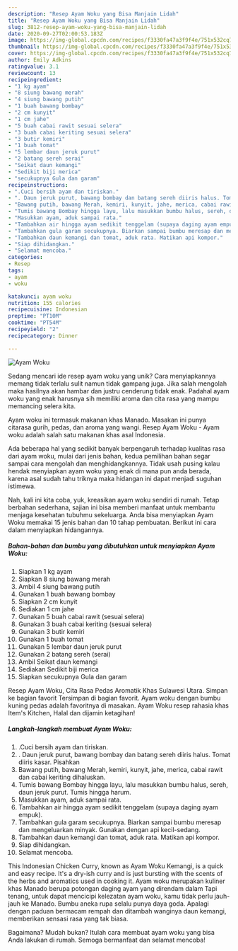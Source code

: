 ```yaml
---
description: "Resep Ayam Woku yang Bisa Manjain Lidah"
title: "Resep Ayam Woku yang Bisa Manjain Lidah"
slug: 3812-resep-ayam-woku-yang-bisa-manjain-lidah
date: 2020-09-27T02:00:53.183Z
image: https://img-global.cpcdn.com/recipes/f3330fa47a3f9f4e/751x532cq70/ayam-woku-foto-resep-utama.jpg
thumbnail: https://img-global.cpcdn.com/recipes/f3330fa47a3f9f4e/751x532cq70/ayam-woku-foto-resep-utama.jpg
cover: https://img-global.cpcdn.com/recipes/f3330fa47a3f9f4e/751x532cq70/ayam-woku-foto-resep-utama.jpg
author: Emily Adkins
ratingvalue: 3.1
reviewcount: 13
recipeingredient:
- "1 kg ayam"
- "8 siung bawang merah"
- "4 siung bawang putih"
- "1 buah bawang bombay"
- "2 cm kunyit"
- "1 cm jahe"
- "5 buah cabai rawit sesuai selera"
- "3 buah cabai keriting sesuai selera"
- "3 butir kemiri"
- "1 buah tomat"
- "5 lembar daun jeruk purut"
- "2 batang sereh serai"
- "Seikat daun kemangi"
- "Sedikit biji merica"
- "secukupnya Gula dan garam"
recipeinstructions:
- ".Cuci bersih ayam dan tiriskan."
- ". Daun jeruk purut, bawang bombay dan batang sereh diiris halus. Tomat diiris kasar. Pisahkan"
- "Bawang putih, bawang Merah, kemiri, kunyit, jahe, merica, cabai rawit dan cabai keriting dihaluskan."
- "Tumis bawang Bombay hingga layu, lalu masukkan bumbu halus, sereh, daun jeruk purut. Tumis hingga harum."
- "Masukkan ayam, aduk sampai rata."
- "Tambahkan air hingga ayam sedikit tenggelam (supaya daging ayam empuk)."
- "Tambahkan gula garam secukupnya. Biarkan sampai bumbu meresap dan mengeluarkan minyak. Gunakan dengan api kecil-sedang."
- "Tambahkan daun kemangi dan tomat, aduk rata. Matikan api kompor."
- "Siap dihidangkan."
- "Selamat mencoba."
categories:
- Resep
tags:
- ayam
- woku

katakunci: ayam woku 
nutrition: 155 calories
recipecuisine: Indonesian
preptime: "PT10M"
cooktime: "PT54M"
recipeyield: "2"
recipecategory: Dinner

---
```



![Ayam Woku](https://img-global.cpcdn.com/recipes/f3330fa47a3f9f4e/751x532cq70/ayam-woku-foto-resep-utama.jpg)

Sedang mencari ide resep ayam woku yang unik? Cara menyiapkannya memang tidak terlalu sulit namun tidak gampang juga. Jika salah mengolah maka hasilnya akan hambar dan justru cenderung tidak enak. Padahal ayam woku yang enak harusnya sih memiliki aroma dan cita rasa yang mampu memancing selera kita.

Ayam woku ini termasuk makanan khas Manado. Masakan ini punya citarasa gurih, pedas, dan aroma yang wangi. Resep Ayam Woku - Ayam woku adalah salah satu makanan khas asal Indonesia.

Ada beberapa hal yang sedikit banyak berpengaruh terhadap kualitas rasa dari ayam woku, mulai dari jenis bahan, kedua pemilihan bahan segar sampai cara mengolah dan menghidangkannya. Tidak usah pusing kalau hendak menyiapkan ayam woku yang enak di mana pun anda berada, karena asal sudah tahu triknya maka hidangan ini dapat menjadi suguhan istimewa.


Nah, kali ini kita coba, yuk, kreasikan ayam woku sendiri di rumah. Tetap berbahan sederhana, sajian ini bisa memberi manfaat untuk membantu menjaga kesehatan tubuhmu sekeluarga. Anda bisa menyiapkan Ayam Woku memakai 15 jenis bahan dan 10 tahap pembuatan. Berikut ini cara dalam menyiapkan hidangannya.

<!--inarticleads1-->

##### Bahan-bahan dan bumbu yang dibutuhkan untuk menyiapkan Ayam Woku:

1. Siapkan 1 kg ayam
1. Siapkan 8 siung bawang merah
1. Ambil 4 siung bawang putih
1. Gunakan 1 buah bawang bombay
1. Siapkan 2 cm kunyit
1. Sediakan 1 cm jahe
1. Gunakan 5 buah cabai rawit (sesuai selera)
1. Gunakan 3 buah cabai keriting (sesuai selera)
1. Gunakan 3 butir kemiri
1. Gunakan 1 buah tomat
1. Gunakan 5 lembar daun jeruk purut
1. Gunakan 2 batang sereh (serai)
1. Ambil Seikat daun kemangi
1. Sediakan Sedikit biji merica
1. Siapkan secukupnya Gula dan garam


Resep Ayam Woku, Cita Rasa Pedas Aromatik Khas Sulawesi Utara. Simpan ke bagian favorit Tersimpan di bagian favorit. Ayam woku dengan bumbu kuning pedas adalah favoritnya di masakan. Ayam Woku resep rahasia khas Item&#39;s Kitchen, Halal dan dijamin ketagihan! 

<!--inarticleads2-->

##### Langkah-langkah membuat Ayam Woku:

1. .Cuci bersih ayam dan tiriskan.
1. . Daun jeruk purut, bawang bombay dan batang sereh diiris halus. Tomat diiris kasar. Pisahkan
1. Bawang putih, bawang Merah, kemiri, kunyit, jahe, merica, cabai rawit dan cabai keriting dihaluskan.
1. Tumis bawang Bombay hingga layu, lalu masukkan bumbu halus, sereh, daun jeruk purut. Tumis hingga harum.
1. Masukkan ayam, aduk sampai rata.
1. Tambahkan air hingga ayam sedikit tenggelam (supaya daging ayam empuk).
1. Tambahkan gula garam secukupnya. Biarkan sampai bumbu meresap dan mengeluarkan minyak. Gunakan dengan api kecil-sedang.
1. Tambahkan daun kemangi dan tomat, aduk rata. Matikan api kompor.
1. Siap dihidangkan.
1. Selamat mencoba.


This Indonesian Chicken Curry, known as Ayam Woku Kemangi, is a quick and easy recipe. It&#39;s a dry-ish curry and is just bursting with the scents of the herbs and aromatics used in cooking it. Ayam woku merupakan kuliner khas Manado berupa potongan daging ayam yang direndam dalam Tapi tenang, untuk dapat mencicipi kelezatan ayam woku, kamu tidak perlu jauh-jauh ke Manado. Bumbu aneka rupa selalu punya daya goda. Apalagi dengan paduan bermacam rempah dan ditambah wanginya daun kemangi, memberikan sensasi rasa yang tak biasa. 

Bagaimana? Mudah bukan? Itulah cara membuat ayam woku yang bisa Anda lakukan di rumah. Semoga bermanfaat dan selamat mencoba!
